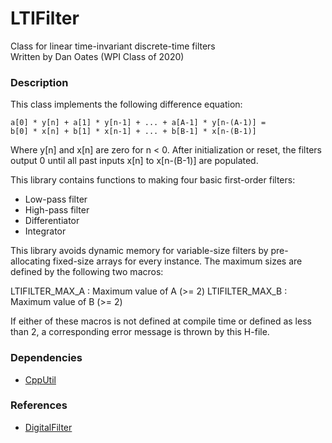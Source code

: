 # LTIFilter
Class for linear time-invariant discrete-time filters  
Written by Dan Oates (WPI Class of 2020)

### Description
This class implements the following difference equation:  
  
```
a[0] * y[n] + a[1] * y[n-1] + ... + a[A-1] * y[n-(A-1)] =
b[0] * x[n] + b[1] * x[n-1] + ... + b[B-1] * x[n-(B-1)]
```
  
Where y[n] and x[n] are zero for n < 0. After initialization or reset, the filters output 0 until all past inputs x[n] to x[n-(B-1)] are populated.
  
This library contains functions to making four basic first-order filters:

- Low-pass filter
- High-pass filter
- Differentiator
- Integrator

This library avoids dynamic memory for variable-size filters by pre-allocating fixed-size arrays for every instance. The maximum sizes are defined by the following two macros:
  
  LTIFILTER_MAX_A : Maximum value of A (>= 2)
  LTIFILTER_MAX_B : Maximum value of B (>= 2)
  
If either of these macros is not defined at compile time or defined as less than 2, a corresponding error message is thrown by this H-file.

### Dependencies
- [CppUtil](https://github.com/doates625/CppUtil.git)

### References
- [DigitalFilter](https://en.wikipedia.org/wiki/Digital_filter)